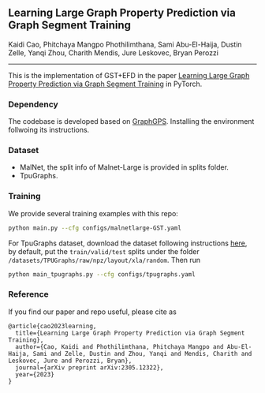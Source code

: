 ## Learning Large Graph Property Prediction via Graph Segment Training
Kaidi Cao, Phitchaya Mangpo Phothilimthana, Sami Abu-El-Haija, Dustin Zelle, Yanqi Zhou, Charith Mendis, Jure Leskovec, Bryan Perozzi
_________________

This is the implementation of GST+EFD in the paper [Learning Large Graph Property Prediction via Graph Segment Training](https://arxiv.org/pdf/2305.12322.pdf) in PyTorch.

### Dependency

The codebase is developed based on [GraphGPS](https://github.com/rampasek/GraphGPS). Installing the environment follwoing its instructions.

### Dataset

- MalNet, the split info of Malnet-Large is provided in splits folder.
- TpuGraphs.
  
### Training 

We provide several training examples with this repo:

```bash
python main.py --cfg configs/malnetlarge-GST.yaml
```

For TpuGraphs dataset, download the dataset following instructions [here](https://github.com/google-research-datasets/tpu_graphs), by default, put the `train/valid/test` splits under the folder `/datasets/TPUGraphs/raw/npz/layout/xla/random`. Then run

```bash
python main_tpugraphs.py --cfg configs/tpugraphs.yaml
```


### Reference

If you find our paper and repo useful, please cite as

```
@article{cao2023learning,
  title={Learning Large Graph Property Prediction via Graph Segment Training},
  author={Cao, Kaidi and Phothilimthana, Phitchaya Mangpo and Abu-El-Haija, Sami and Zelle, Dustin and Zhou, Yanqi and Mendis, Charith and Leskovec, Jure and Perozzi, Bryan},
  journal={arXiv preprint arXiv:2305.12322},
  year={2023}
}
```
